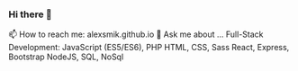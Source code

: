 ### Hi there 👋
📫 How to reach me:
alexsmik.github.io
💬 Ask me about ...
Full-Stack Development: 
JavaScript (ES5/ES6), PHP
HTML, CSS, Sass
React, Express, Bootstrap
NodeJS, SQL, NoSql
<!--
Graphic design
Frontend
Backend
link on site alexsmik.github.io

**alexsmik/alexsmik** is a ✨ _special_ ✨ repository because its `README.md` (this file) appears on your GitHub profile.

Here are some ideas to get you started:

- 🔭 I’m currently working on ...
- 🌱 I’m currently learning ...
- 👯 I’m looking to collaborate on ...
- 🤔 I’m looking for help with ...
- 💬 Ask me about ...
- 📫 How to reach me: ...
- 😄 Pronouns: ...
- ⚡ Fun fact: ...
-->

